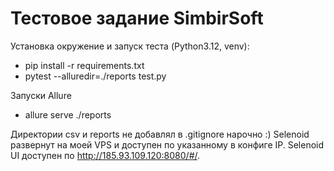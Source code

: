 # Тестовое задание SimbirSoft

Установка окружение и запуск теста (Python3.12, venv):

- pip install -r requirements.txt
- pytest --alluredir=./reports test.py

Запуски Allure

- allure serve ./reports

Директории csv и reports не добавлял в .gitignore нарочно :)
Selenoid развернут на моей VPS и доступен по указанному в конфиге IP.
Selenoid UI доступен по http://185.93.109.120:8080/#/.